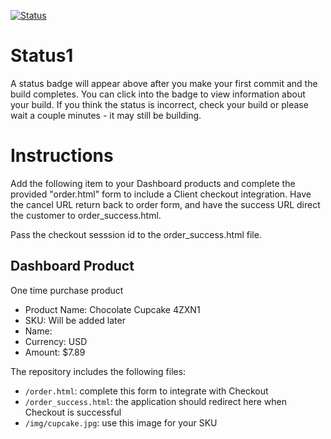 [![Status](https://img.shields.io/badge/status-SUBMITTABLE%20COMMIT:%207f885889c18042c57585bfbb55d668e03dfe5dcb-brightgreen.svg)](https://github.com/raysaavedra-work/bakery_scaffold_ruavGrLbbcbYnqfu/commit/7f885889c18042c57585bfbb55d668e03dfe5dcb)



# Status1

A status badge will appear above after you make your first commit and the build completes. You can click into the badge to view information about your build. If you think the status is incorrect, check your build or please wait a couple minutes - it may still be building.

# Instructions

Add the following item to your Dashboard products and complete the provided "order.html" form to include a Client checkout integration. Have the cancel URL return back to order form, and have the success URL direct the customer to order_success.html.

Pass the checkout sesssion id to the order_success.html file.

## Dashboard Product
One time purchase product
* Product Name: Chocolate Cupcake 4ZXN1
* SKU: Will be added later
* Name: 
* Currency: USD
* Amount: $7.89

The repository includes the following files:
* `/order.html`: complete this form to integrate with Checkout
* `/order_success.html`: the application should redirect here when Checkout is successful
* `/img/cupcake.jpg`: use this image for your SKU
